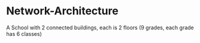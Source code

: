 # Network-Architecture
A School with 2 connected buildings, each is 2 floors (9 grades, each grade has 6 classes) 
